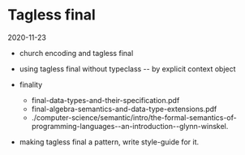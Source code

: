 # Tagless final

2020-11-23

- church encoding and tagless final

- using tagless final without typeclass -- by explicit context object

- finality
  - final-data-types-and-their-specification.pdf
  - final-algebra-semantics-and-data-type-extensions.pdf
  - ./computer-science/semantic/intro/the-formal-semantics-of-programming-languages--an-introduction--glynn-winskel.

- making tagless final a pattern, write style-guide for it.
